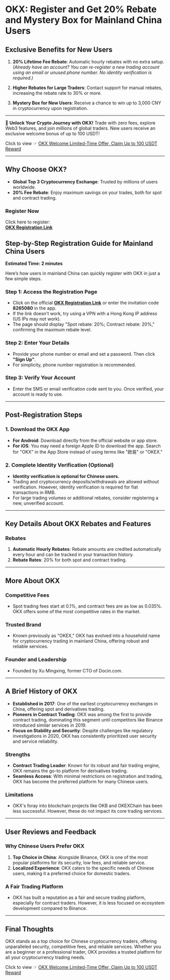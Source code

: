 # OKX: Register and Get 20% Rebate and Mystery Box for Mainland China Users

## Exclusive Benefits for New Users

1. **20% Lifetime Fee Rebate**: Automatic hourly rebates with no extra setup.  
   *(Already have an account? You can re-register a new trading account using an email or unused phone number. No identity verification is required.)*

2. **Higher Rebates for Large Traders**: Contact support for manual rebates, increasing the rebate rate to 30% or more.

3. **Mystery Box for New Users**: Receive a chance to win up to 3,000 CNY in cryptocurrency upon registration.

---

🚀 **Unlock Your Crypto Journey with OKX!** Trade with zero fees, explore Web3 features, and join millions of global traders. New users receive an exclusive welcome bonus of up to 100 USDT!  

Click to view ☞ [OKX Welcome Limited-Time Offer, Claim Up to 100 USDT Reward](https://bit.ly/OKXe)

---

## Why Choose OKX?

- **Global Top 3 Cryptocurrency Exchange**: Trusted by millions of users worldwide.
- **20% Fee Rebate**: Enjoy maximum savings on your trades, both for spot and contract trading.

### Register Now
Click here to register:  
**[OKX Registration Link](https://bit.ly/OKXe)**

## Step-by-Step Registration Guide for Mainland China Users

**Estimated Time: 2 minutes**  

Here’s how users in mainland China can quickly register with OKX in just a few simple steps.

### Step 1: Access the Registration Page
- Click on the official **[OKX Registration Link](https://bit.ly/OKXe)** or enter the invitation code **8265080** in the app.  
- If the link doesn't work, try using a VPN with a Hong Kong IP address (US IPs may not work).  
- The page should display "Spot rebate: 20%; Contract rebate: 20%," confirming the maximum rebate level.

### Step 2: Enter Your Details
- Provide your phone number or email and set a password. Then click **"Sign Up"**.  
- For simplicity, phone number registration is recommended.

### Step 3: Verify Your Account
- Enter the SMS or email verification code sent to you. Once verified, your account is ready to use.

---

## Post-Registration Steps

### 1. Download the OKX App
- **For Android**: Download directly from the official website or app store.  
- **For iOS**: You may need a foreign Apple ID to download the app. Search for "OKX" in the App Store instead of using terms like "欧易" or "OKEX."

### 2. Complete Identity Verification (Optional)
- **Identity verification is optional for Chinese users.**  
- Trading and cryptocurrency deposits/withdrawals are allowed without verification. However, identity verification is required for fiat transactions in RMB.  
- For large trading volumes or additional rebates, consider registering a new, unverified account.

---

## Key Details About OKX Rebates and Features

### Rebates
1. **Automatic Hourly Rebates**: Rebate amounts are credited automatically every hour and can be tracked in your transaction history.  
2. **Rebate Rates**: 20% for both spot and contract trading.  

---

## More About OKX

### Competitive Fees
- Spot trading fees start at 0.1%, and contract fees are as low as 0.035%. OKX offers some of the most competitive rates in the market.

### Trusted Brand
- Known previously as "OKEX," OKX has evolved into a household name for cryptocurrency trading in mainland China, offering robust and reliable services.

### Founder and Leadership
- Founded by Xu Mingxing, former CTO of Docin.com.

---

## A Brief History of OKX

- **Established in 2017**: One of the earliest cryptocurrency exchanges in China, offering spot and derivatives trading.  
- **Pioneers in Contract Trading**: OKX was among the first to provide contract trading, dominating this segment until competitors like Binance introduced similar services in 2019.  
- **Focus on Stability and Security**: Despite challenges like regulatory investigations in 2020, OKX has consistently prioritized user security and service reliability.

### Strengths
- **Contract Trading Leader**: Known for its robust and fair trading engine, OKX remains the go-to platform for derivatives trading.  
- **Seamless Access**: With minimal restrictions on registration and trading, OKX has become the preferred platform for many Chinese users.

### Limitations
- OKX's foray into blockchain projects like OKB and OKEXChain has been less successful. However, these do not impact its core trading services.

---

## User Reviews and Feedback

### Why Chinese Users Prefer OKX
1. **Top Choice in China**: Alongside Binance, OKX is one of the most popular platforms for its security, low fees, and reliable service.  
2. **Localized Experience**: OKX caters to the specific needs of Chinese users, making it a preferred choice for domestic traders.  

### A Fair Trading Platform
- OKX has built a reputation as a fair and secure trading platform, especially for contract traders. However, it is less focused on ecosystem development compared to Binance.

---

## Final Thoughts

OKX stands as a top choice for Chinese cryptocurrency traders, offering unparalleled security, competitive fees, and reliable services. Whether you are a beginner or a professional trader, OKX provides a trusted platform for all your cryptocurrency trading needs.

Click to view ☞ [OKX Welcome Limited-Time Offer, Claim Up to 100 USDT Reward](https://bit.ly/OKXe)
